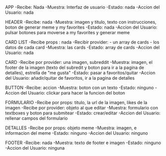 APP
-Recibe: Nada
-Muestra: Interfaz de usuario
-Estado: nada
-Accion del Usuario: nada

HEADER
-Recibe: nada
-Muestra: imagen y titulo, texto con instrucciones, boton de generar meme y my favorites
-Estado: nada
-Accion del Usuario: pulsar botones para moverse a my favorites y generar meme

CARD LIST
-Recibe props : nada
-Recibir provider: - un array de cards - los datos de cada card
-Muestra: las cards
-Estado: array de cards
-Accion del Usuario: nada

CARD
-Recibe por provider: una imagen, subreddit
-Muestra: imagen, el footer de la imagen (texto del subredit y boton para ir a la pagina de detalles), estrella de "me gusta"
-Estado: pasar a favoritos/quitar
-Accion del Usuario: añadir/quitar de favoritos, ir a la pagina de detalles

BUTTON
-Recibe: accion
-Muestra: boton con un texto
-Estado: ninguno
-Accion del Usuario: clickar para hacer la funcion del boton

FORMULARIO
-Recibe por props: titulo, la url de la imagen, likes de la imagen
-Recibe por provider: objeto al que editar
-Muestra: formulario con textboxes y boton para submitear
-Estado: crear/editar
-Accion del Usuario: rellenar campos del formulario

DETALLES
-Recibe por props: objeto meme
-Muestra: imagen, e informacion del meme
-Estado: ninguno
-Accion del Usuario: ninguno

FOOTER
-Recibe: nada
-Muestra: texto de footer e imagen
-Estado: ninguno
-Accion del Usuario: ninguna
